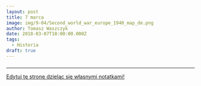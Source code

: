 ```yaml
---
layout: post
title: 7 marca
image: img/9-04/Second_world_war_europe_1940_map_de.png
author: Tomasz Waszczyk
date: 2018-03-07T10:00:00.000Z
tags:
  - Historia
draft: true
---
```


### 

---

<a href="https://github.com/TomaszWaszczyk/historia.waszczyk.com/edit/master/src/content/march-7.md" target="_blank">Edytuj tę stronę dzieląc się własnymi notatkami!</a>
